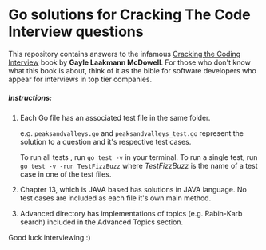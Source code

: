 # Go solutions for Cracking The Code Interview questions

  

This repository contains answers to the infamous [Cracking the Coding Interview](http://www.crackingthecodinginterview.com/) book by **Gayle Laakmann McDowell**. For those who don't know what this book is about, think of it as the bible for software developers who appear for interviews in top tier companies. 
  

##### Instructions: 
1. Each Go file has an associated test file in the same folder.

	e.g. ```peaksandvalleys.go``` and ```peaksandvalleys_test.go``` 			represent the solution to a question and it's respective test cases.

	To run all tests , run 	```go test -v```  in your terminal.
	To run a single test, run  ```go test -v -run TestFizzBuzz```  where *TestFizzBuzz* is the name of a test case in one of the test files.

 
2. Chapter 13, which is JAVA based has solutions in JAVA language. No test cases are included as each file it's own main method.

3. Advanced directory has implementations of topics (e.g. Rabin-Karb search) included in the Advanced Topics section.

Good luck interviewing :)
